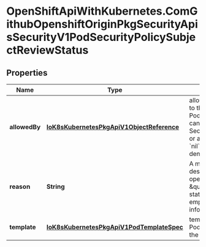 # OpenShiftApiWithKubernetes.ComGithubOpenshiftOriginPkgSecurityApisSecurityV1PodSecurityPolicySubjectReviewStatus

## Properties
Name | Type | Description | Notes
------------ | ------------- | ------------- | -------------
**allowedBy** | [**IoK8sKubernetesPkgApiV1ObjectReference**](IoK8sKubernetesPkgApiV1ObjectReference.md) | allowedBy is a reference to the rule that allows the PodTemplateSpec. A rule can be a SecurityContextConstraint or a PodSecurityPolicy A &#x60;nil&#x60;, indicates that it was denied. | [optional] 
**reason** | **String** | A machine-readable description of why this operation is in the \&quot;Failure\&quot; status. If this value is empty there is no information available. | [optional] 
**template** | [**IoK8sKubernetesPkgApiV1PodTemplateSpec**](IoK8sKubernetesPkgApiV1PodTemplateSpec.md) | template is the PodTemplateSpec after the defaulting is applied. | [optional] 


